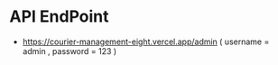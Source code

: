 # API EndPoint
- https://courier-management-eight.vercel.app/admin     ( username = admin , password = 123 )
